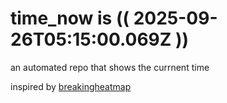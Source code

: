 # time_now is (( 2025-09-26T05:15:00.069Z ))

an automated repo that shows the currnent time

inspired by [breakingheatmap](https://github.com/breakingheatmap/breakingheatmap)
